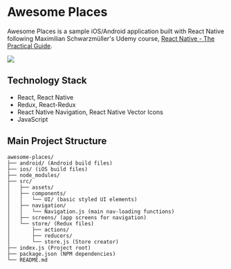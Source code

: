 # Awesome Places

Awesome Places is a sample iOS/Android application built with React Native following Maximilian Schwarzmüller's Udemy course, [React Native - The Practical Guide](https://www.udemy.com/react-native-the-practical-guide/).

![](images/screenshot-5.png)

## Technology Stack
* React, React Native
* Redux, React-Redux
* React Native Navigation, React Native Vector Icons
* JavaScript

## Main Project Structure

```
awesome-places/
├── android/ (Android build files)
├── ios/ (iOS build files)
├── node_modules/
├── src/
│   ├── assets/
│   ├── components/
│   │   └── UI/ (basic styled UI elements)
│   ├── navigation/
│   │   └── Navigation.js (main nav-loading functions)
│   ├── screens/ (app screens for navigation)
│   └── store/ (Redux files)
│       ├── actions/
│       ├── reducers/
│       └── store.js (Store creator)
├── index.js (Project root)
├── package.json (NPM dependencies)
└── README.md
```

